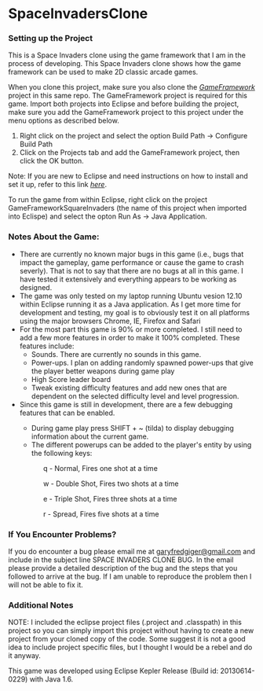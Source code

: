 SpaceInvadersClone
==================

### Setting up the Project

This is a Space Invaders clone using the game framework that I am in the process of developing. This Space Invaders clone shows how the game framework can be used to make 2D classic arcade games.

When you clone this project, make sure you also clone the *[GameFramework](https://github.com/garyfredgiger/GameFramework.git)* project in this same repo. The GameFramework project is required for this game. Import both projects into Eclipse and before building the project, make sure you add the GameFramework project to this project under the menu options as described below.

<ol>
<li>Right click on the project and select the option Build Path -> Configure Build Path</li>
<li>Click on the Projects tab and add the GameFramework project, then click the OK button.</li>
</ol>

Note: If you are new to Eclipse and need instructions on how to install and set it up, refer to this link *[here](http://wiki.eclipse.org/Eclipse/Installation)*.

To run the game from within Eclipse, right click on the project GameFrameworkSquareInvaders (the name of this project when imported into Eclispe) and select the opton Run As -> Java Application.

### Notes About the Game:

<ul>

<li>There are currently no known major bugs in this game (i.e., bugs that impact the gameplay, game performance or cause the game to crash severly). That is not to say that there are no bugs at all in this game. I have tested it extensively and everything appears to be working as designed.</li>

<li>The game was only tested on my laptop running Ubuntu vesion 12.10 within Eclipse running it as a Java application. As I get more time for development and testing, my goal is to obviously test it on all platforms using the major browsers Chrome, IE, Firefox and Safari</li>

<li>For the most part this game is 90% or more completed. I still need to add a few more features in order to make it 100% completed. These features include:
  <ul>
  <li>Sounds. There are currently no sounds in this game.</li>
  
  <li>Power-ups. I plan on adding randomly spawned power-ups that give the player better weapons during game play</li>
  
  <li>High Score leader board</li>
  
  <li>Tweak existing difficulty features and add new ones that are dependent on the selected difficulty level and level progression.</li>
  </ul>

<li>Since this game is still in development, there are a few debugging features that can be enabled.</li>
<ul>
<li>During game play press SHIFT + ~ (tilda) to display debugging information about the current game.</li>
<li>The different powerups can be added to the player's entity by using the following keys:</li>
<ul>q - Normal, Fires one shot at a time</ul>
<ul>w - Double Shot, Fires two shots at a time</ul>
<ul>e - Triple Shot, Fires three shots at a time</ul>
<ul>r - Spread, Fires five shots at a time</ul>
</ul>
</ul>

### If You Encounter Problems?

If you do encounter a bug please email me at garyfredgiger@gmail.com and include in the subject line SPACE INVADERS CLONE BUG. In the email please provide a detailed description of the bug and the steps that you followed to arrive at the bug. If I am unable to reproduce the problem then I will not be able to fix it.

### Additional Notes

NOTE: I included the eclipse project files (.project and .classpath) in this project so you can simply import this project without having to create a new project from your cloned copy of the code. Some suggest it is not a good idea to include project specific files, but I thought I would be a rebel and do it anyway.

This game was developed using Eclipse Kepler Release (Build id: 20130614-0229) with Java 1.6. 
